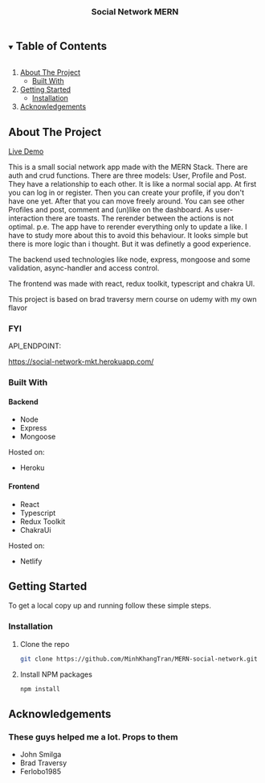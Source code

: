 <!-- PROJECT LOGO -->
<br />
<p align="center">


  <h3 align="center">Social Network MERN</h3>

  <p align="center">
   
    
  </p>
</p>



<!-- TABLE OF CONTENTS -->
<details open="open">
  <summary><h2 style="display: inline-block">Table of Contents</h2></summary>
  <ol>
    <li>
      <a href="#about-the-project">About The Project</a>
      <ul>
        <li><a href="#built-with">Built With</a></li>
      </ul>
    </li>
    <li>
      <a href="#getting-started">Getting Started</a>
      <ul>
        <li><a href="#installation">Installation</a></li>
      </ul>
    </li>
    <li><a href="#acknowledgements">Acknowledgements</a></li>
  </ol>
</details>



<!-- ABOUT THE PROJECT -->
## About The Project

[Live Demo](https://social-network-mern.netlify.app/)

This is a small social network app made with the MERN Stack. There are auth and crud functions. There are three models: User, Profile and Post. They have a relationship to each other. It is like a normal social app. At first you can log in or register. Then you can create your profile, if you don't have one yet. After that you can move freely around. 
You can see other Profiles and post, comment and (un)like on the dashboard. 
As user-interaction there are toasts. The rerender between the actions is not optimal. p.e. The app have to rerender everything only to update a like. 
I have to study more about this to avoid this behaviour.
It looks simple but there is more logic than i thought. But it was definetly a good experience. 

The backend used technologies like node, express, mongoose and some validation, async-handler and access control. 

The frontend was made with react, redux toolkit, typescript and chakra UI. 

This project is based on brad traversy mern course on udemy with my own flavor 

### FYI
API_ENDPOINT:

https://social-network-mkt.herokuapp.com/

### Built With

#### Backend
* Node
* Express
* Mongoose

Hosted on:
* Heroku

#### Frontend
* React
* Typescript
* Redux Toolkit
* ChakraUi

Hosted on:
* Netlify




<!-- GETTING STARTED -->
## Getting Started

To get a local copy up and running follow these simple steps.


### Installation

1. Clone the repo
   ```sh
   git clone https://github.com/MinhKhangTran/MERN-social-network.git
   ```
2. Install NPM packages
   ```sh
   npm install
   ```




<!-- ACKNOWLEDGEMENTS -->
## Acknowledgements

### These guys helped me a lot. Props to them

* John Smilga
* Brad Traversy
* Ferlobo1985

